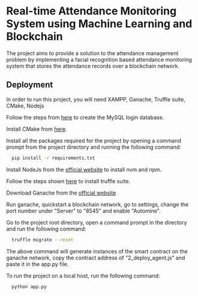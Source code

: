 # Real-time Attendance Monitoring System using Machine Learning and Blockchain

The project aims to provide a solution to the attendance management problem by implementing a facial recognition based attendance monitoring system that stores the attendance records over a blockchain network.
## Deployment

In order to run this project, you will need XAMPP, Ganache, Truffle suite, CMake, Nodejs

Follow the steps from [here](https://www.geeksforgeeks.org/login-and-registration-project-using-flask-and-mysql/) to create the MySQL login database.

Install CMake from [here](https://cmake.org/download/).

Install all the packages required for the project by opening a command prompt from the project directory and running the following command:

```bash
  pip install -r requirements.txt
```

Install NodeJs from the [official website](https://nodejs.org/en/download) to install nvm and npm.

Follow the steps shown [here](https://trufflesuite.com/docs/truffle/how-to/install/) to install truffle suite.

Download Ganache from the [official website](https://trufflesuite.com/ganache/)

Run ganache, quickstart a blockchain network, go to settings, change the port number under "Server" to "8545" and enable "Automine".

Go to the project root directory, open a command prompt in the directory and run the following command:
```bash
  truffle migrate --reset
```
The above command will generate instances of the smart contract on the ganache network, copy the contract address of "2_deploy_agent.js" and paste it in the app.py file.

To run the project on a local host, run the following command:
```bash
  python app.py
```